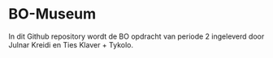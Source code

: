 # BO-Museum

In dit Github repository wordt de BO opdracht van periode 2 ingeleverd door Julnar Kreidi en Ties Klaver + Tykolo.
